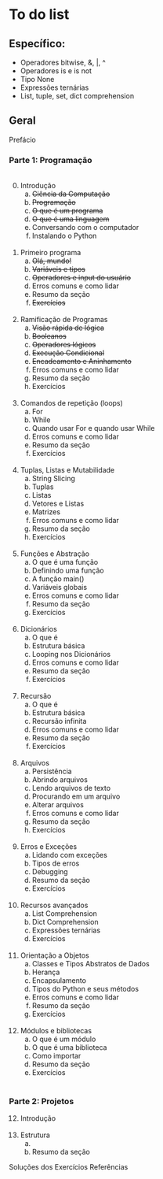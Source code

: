 <h1>To do list</h1>

<h2>Específico:</h2>
<ul>
    <li>Operadores bitwise, &, |, ^</li>
    <li>Operadores is e is not</li>
    <li>Tipo None</li>
    <li>Expressões ternárias</li>
    <li>List, tuple, set, dict comprehension</li>
</ul>

<h2>Geral</h2>
Prefácio

<h3>Parte 1: Programação</h3>
<ol start=0>
    <br />
    <li>Introdução
        <ol style="list-style-type: lower-alpha;">
            <li><s>Ciência da Computação</s></li>
            <li><s>Programação</s></li>
            <li><s>O que é um programa</s></li>
            <li><s>O que é uma linguagem</s></li>
            <li>Conversando com o computador</li>
            <li>Instalando o Python</li>
        </ol>
    </li>
    <br />
    <li>Primeiro programa
        <ol style="list-style-type: lower-alpha;">
            <li><s>Olá, mundo!</s></li>
            <li><s>Variáveis e tipos</s></li>
            <li><s>Operadores e input do usuário</s></li>
            <li>Erros comuns e como lidar</li>
            <li>Resumo da seção</li>
            <li><s>Exercícios</s></li>
        </ol>
    </li>
    <br />
    <li>Ramificação de Programas
        <ol style="list-style-type: lower-alpha;">
            <li><s>Visão rápida de lógica</s></li>
            <li><s>Booleanos</s></li>
            <li><s>Operadores lógicos</s></li>
            <li><s>Execução Condicional</s></li>
            <li><s>Encadeamento e Aninhamento</s></if>
            <li>Erros comuns e como lidar</li>
            <li>Resumo da seção</li>
            <li>Exercícios</li>
        </ol>
    </li>
    <br />
    <li>Comandos de repetição (loops)
        <ol style="list-style-type: lower-alpha;">
            <li>For</li>
            <li>While</li>
            <li>Quando usar For e quando usar While</li>
            <li>Erros comuns e como lidar</li>
            <li>Resumo da seção</li>
            <li>Exercícios</li>
        </ol>
    </li>
    <br />
    <li>Tuplas, Listas e Mutabilidade
        <ol style="list-style-type: lower-alpha;">
            <li>String Slicing</li>
            <li>Tuplas</li>
            <li>Listas</li>
            <li>Vetores e Listas</li>
            <li>Matrizes</li>
            <li>Erros comuns e como lidar</li>
            <li>Resumo da seção</li>
            <li>Exercícios</li>
        </ol>
    </li>
    <br />
    <li>Funções e Abstração
        <ol style="list-style-type: lower-alpha;">
            <li>O que é uma função</li>
            <li>Definindo uma função</li>
            <li>A função main()</li>
            <li>Variáveis globais</li>
            <li>Erros comuns e como lidar</li>
            <li>Resumo da seção</li>
            <li>Exercícios</li>
        </ol>
    </li>
    <br />
    <li>Dicionários
        <ol style="list-style-type: lower-alpha;">
            <li>O que é</li>
            <li>Estrutura básica</li>
            <li>Looping nos Dicionários</li>
            <li>Erros comuns e como lidar</li>
            <li>Resumo da seção</li>
            <li>Exercícios</li>
        </ol>
    </li>
    <br />
    <li>Recursão
        <ol style="list-style-type: lower-alpha;">
            <li>O que é</li>
            <li>Estrutura básica</li>
            <li>Recursão infinita</li>
            <li>Erros comuns e como lidar</li>
            <li>Resumo da seção</li>
            <li>Exercícios</li>
        </ol>
    </li>
    <br />
    <li>Arquivos
        <ol style="list-style-type: lower-alpha;">
            <li>Persistência</li>
            <li>Abrindo arquivos</li>
            <li>Lendo arquivos de texto</li>
            <li>Procurando em um arquivo</li>
            <li>Alterar arquivos</li>
            <li>Erros comuns e como lidar</li>
            <li>Resumo da seção</li>
            <li>Exercícios</li>
        </ol>
    </li>
    <br />
        <li>Erros e Exceções
        <ol style="list-style-type: lower-alpha;">
            <li>Lidando com exceções</li>
            <li>Tipos de erros</li>
            <li>Debugging</li>
            <li>Resumo da seção</li>
            <li>Exercícios</li>
        </ol>
    </li>
    <br />
        <li>Recursos avançados
        <ol style="list-style-type: lower-alpha;">
            <li>List Comprehension</li>
            <li>Dict Comprehension</li>
            <li>Expressões ternárias</li>
            <li>Exercícios</li>
        </ol>
    </li>
    <br />
        <li>Orientação a Objetos
        <ol style="list-style-type: lower-alpha;">
            <li>Classes e Tipos Abstratos de Dados</li>
            <li>Herança</li>
            <li>Encapsulamento</li>
            <li>Tipos do Python e seus métodos</li>
            <li>Erros comuns e como lidar</li>
            <li>Resumo da seção</li>
            <li>Exercícios</li>
        </ol>
    </li>
    <br />
        <li>Módulos e bibliotecas
        <ol style="list-style-type: lower-alpha;">
            <li>O que é um módulo</li>
            <li>O que é uma biblioteca</li>
            <li>Como importar</li>
            <li>Resumo da seção</li>
            <li>Exercícios</li>
        </ol>
    </li>
    <br />
</ol>

<h3>Parte 2: Projetos</h3>

<ol start=12>
    <li>Introdução</li>
    <br />
    <li>Estrutura
        <ol style="list-style-type: lower-alpha;">
            <li></li>
            <li>Resumo da seção</li>
        </ol>
    </li>
</ol>
Soluções dos Exercícios
Referências
